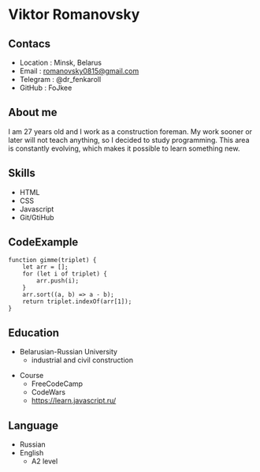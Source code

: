 # Viktor Romanovsky

## Contacs

-   Location : Minsk, Belarus
-   Email : romanovsky0815@gmail.com
-   Telegram : @dr_fenkaroll
-   GitHub : FoJkee

## About me

I am 27 years old and I work as a construction foreman. My work sooner or later will not teach anything, so I decided to study programming. This area is constantly evolving, which makes it possible to learn something new.

## Skills

-   HTML
-   CSS
-   Javascript
-   Git/GtiHub

## CodeExample

```
function gimme(triplet) {
    let arr = [];
    for (let i of triplet) {
        arr.push(i);
    }
    arr.sort((a, b) => a - b);
    return triplet.indexOf(arr[1]);
}
```

## Education

-   Belarusian-Russian University
    -   industrial and civil construction

*   Course
    -   FreeCodeCamp
    -   CodeWars
    -   https://learn.javascript.ru/

## Language

-   Russian
-   English
    -   A2 level
